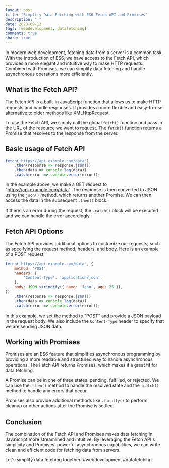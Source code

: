 ```yaml
---
layout: post
title: "Simplify Data Fetching with ES6 Fetch API and Promises"
description: " "
date: 2023-09-13
tags: [webdevelopment, datafetching]
comments: true
share: true
---
```


In modern web development, fetching data from a server is a common task. With the introduction of ES6, we have access to the Fetch API, which provides a more elegant and intuitive way to make HTTP requests. Combined with Promises, we can simplify data fetching and handle asynchronous operations more efficiently.

## What is the Fetch API?

The Fetch API is a built-in JavaScript function that allows us to make HTTP requests and handle responses. It provides a more flexible and easy-to-use alternative to older methods like XMLHttpRequest.

To use the Fetch API, we simply call the global `fetch()` function and pass in the URL of the resource we want to request. The `fetch()` function returns a Promise that resolves to the response from the server.

## Basic usage of Fetch API

```javascript
fetch('https://api.example.com/data')
    .then(response => response.json())
    .then(data => console.log(data))
    .catch(error => console.error(error));
```

In the example above, we make a GET request to "https://api.example.com/data". The response is then converted to JSON using the `json()` method, which returns another Promise. We can then access the data in the subsequent `.then()` block.

If there is an error during the request, the `.catch()` block will be executed and we can handle the error accordingly.

## Fetch API Options

The Fetch API provides additional options to customize our requests, such as specifying the request method, headers, and body. Here is an example of a POST request:

```javascript
fetch('https://api.example.com/data', {
    method: 'POST',
    headers: {
        'Content-Type': 'application/json',
    },
    body: JSON.stringify({ name: 'John', age: 25 }),
})
    .then(response => response.json())
    .then(data => console.log(data))
    .catch(error => console.error(error));
```

In this example, we set the method to "POST" and provide a JSON payload in the request body. We also include the `Content-Type` header to specify that we are sending JSON data.

## Working with Promises

Promises are an ES6 feature that simplifies asynchronous programming by providing a more readable and structured way to handle asynchronous operations. The Fetch API returns Promises, which makes it a great fit for data fetching.

A Promise can be in one of three states: pending, fulfilled, or rejected. We can use the `.then()` method to handle the resolved state and the `.catch()` method to handle any errors that occur.

Promises also provide additional methods like `.finally()` to perform cleanup or other actions after the Promise is settled.

## Conclusion

The combination of the Fetch API and Promises makes data fetching in JavaScript more streamlined and intuitive. By leveraging the Fetch API's simplicity and Promises' powerful asynchronous capabilities, we can write clean and efficient code for fetching data from servers.

Let's simplify data fetching together! #webdevelopment #datafetching